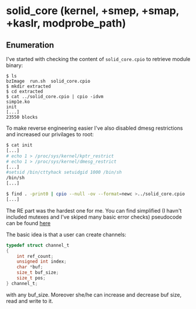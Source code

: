 # solid_core (kernel, +smep, +smap, +kaslr, modprobe_path)

## Enumeration
I've started with checking the content of `solid_core.cpio` to retrieve module binary:

```console
$ ls
bzImage  run.sh  solid_core.cpio
$ mkdir extracted
$ cd extracted
$ cat ../solid_core.cpio | cpio -idvm
simp1e.ko
init
[...]
23550 blocks
```

To make reverse engineering easier I've also disabled dmesg restrictions and increased our privilages to root:

```bash
$ cat init
[...]
# echo 1 > /proc/sys/kernel/kptr_restrict
# echo 1 > /proc/sys/kernel/dmesg_restrict
[...]
#setsid /bin/cttyhack setuidgid 1000 /bin/sh
/bin/sh
[...]

$ find . -print0 | cpio --null -ov --format=newc >../solid_core.cpio
[...]
```

The RE part was the hardest one for me. You can find simplified (I havn't included mutexes and I've skiped many basic error checks) pseudocode can be found [here](csaw.c)

The basic idea is that a user can create channels:

```c
typedef struct channel_t
{
    int ref_count;
    unsigned int index;
    char *buf;
    size_t buf_size;
    size_t pos;
} channel_t;
```

with any buf_size. Moreover she/he can increase and decrease buf size, read and write to it.